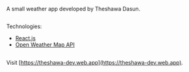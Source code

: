 A small weather app developed by Theshawa Dasun.
##
Technologies:

-  [React.js](https://reactjs.org/)
- [Open Weather Map API](https://openweathermap.org/api)

##
Visit [https://theshawa-dev.web.app](https://theshawa-dev.web.app).